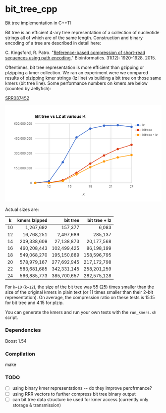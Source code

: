 # bit_tree_cpp
Bit tree implementation in C++11

Bit tree is an efficient 4-ary tree representation of a collection of nucleotide strings all of which are of the same length. Construction and binary encoding of a tree are described in detail here:

  C. Kingsford, R. Patro. "[Reference-based compression of short-read sequences using path encoding.](http://bioinformatics.oxfordjournals.org/content/31/12/1920.full)" Bioinformatics. 31(12): 1920-1928. 2015.

Oftentimes, bit tree representation is more efficient than gzipping or plzipping a kmer collection. We ran an experiment were we compared results of plzipping kmer strings (lz line) vs building a bit tree on those same kmers (bit tree line). Some performance numbers on kmers are below (counted by Jellyfish):

[SRR037452](http://www.ncbi.nlm.nih.gov/sra/?term=SRR037452)

![data for SRR037452](https://github.com/lynxoid/bit_tree_cpp/blob/master/SRR037452_size_vs_k.png)


Actual sizes are:

k |	kmers lzipped |	bit tree | bit tree + lz
-----|---:|----:|-----------------------------:
10 |	1,267,692 |		157,377 |		6,083
12 |		16,768,251 |		2,497,689 |		285,137
14 |		209,338,609 |		27,138,873 |		20,177,568
16 |		460,208,443 |		102,499,425 |		86,198,199
18 |		549,068,270 |		195,150,889 |		158,596,795
20 |		578,979,167 |		277,692,945 |		217,172,798
22 |		583,681,685 |		342,331,145 |		258,201,259
24 |		566,885,773 |		385,700,657 |		282,575,128

For `k=10` (`k=12`), the size of the bit tree was 55 (25) times smaller than the size of the original kmers in plain text (or 11 times smaller than their 2-bit representation). On average, the compression ratio on these tests is 15.15 for bit tree and 4.15 for plzip.

You can generate the kmers and run your own tests with the `run_kmers.sh` script.

### Dependencies

Boost 1.54

### Compilation

make

### TODO

- [ ] using binary kmer representations -- do they improve perofrmance?
- [ ] using RRR vectors to further compress bit tree binary output
- [ ] can bit tree data structure be used for kmer access (currently only storage & transmission)
